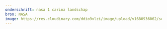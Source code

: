```yaml
---
onderschrift: nasa 1 carina landschap
bron: NASA
image: https://res.cloudinary.com/ddio9vlzi/image/upload/v1680936062/sciencegeek/posts/nasa-1-carina.jpg
---
```


